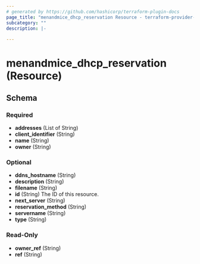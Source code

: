```yaml
---
# generated by https://github.com/hashicorp/terraform-plugin-docs
page_title: "menandmice_dhcp_reservation Resource - terraform-provider-menandmice"
subcategory: ""
description: |-
  
---
```


# menandmice_dhcp_reservation (Resource)





<!-- schema generated by tfplugindocs -->
## Schema

### Required

- **addresses** (List of String)
- **client_identifier** (String)
- **name** (String)
- **owner** (String)

### Optional

- **ddns_hostname** (String)
- **description** (String)
- **filename** (String)
- **id** (String) The ID of this resource.
- **next_server** (String)
- **reservation_method** (String)
- **servername** (String)
- **type** (String)

### Read-Only

- **owner_ref** (String)
- **ref** (String)


